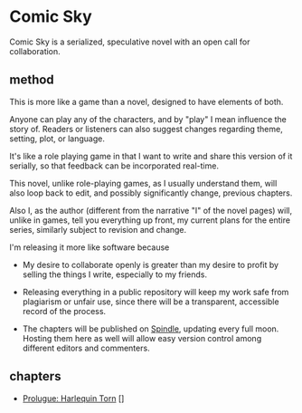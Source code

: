# Comic Sky

Comic Sky is a serialized, speculative novel with an open call for collaboration.

## method

This is more like a game than a novel, designed to have elements of both.

Anyone can play any of the characters, and by "play" I mean influence the story of. Readers or listeners can also suggest changes regarding theme, setting, plot, or language.

<!--This file, too, the practice and process of creating it, can reflect the project as a whole, in that it is
	- iterative
	- self aware
	- multilayered
-->

It's like a role playing game in that I want to write and share this version of it serially, so that feedback can be incorporated real-time.

This novel, unlike role-playing games, as I usually understand them, will also loop back to edit, and possibly significantly change, previous chapters.

Also I, as the author (different from the narrative "I" of the novel pages) will, unlike in games, tell you everything up front, my current plans for the entire series, similarly subject to revision and change.

<!-- 
The seed of the project is replicable as another one-player game.
-->

I'm releasing it more like software because

- My desire to collaborate openly is greater than my desire to profit by selling the things I write, especially to my friends.

- Releasing everything in a public repository will keep my work safe from plagiarism or unfair use, since there will be a transparent, accessible record of the process.

<!-- I can even protect my current work from future, foolish versions of myself that might have worse taste -->

- The chapters will be published on [Spindle](https://www.spindle-asa.com/), updating every full moon. Hosting them here as well will allow easy version control among different editors and commenters.
<!--
## music

What happens if I [link a music file](audio/music/malfamati.mp3)?
-->

## chapters
- [Prolugue: Harlequin Torn](0.md)
  []
